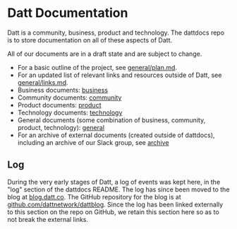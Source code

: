 Datt Documentation
==================
Datt is a community, business, product and technology. The dattdocs repo is to
store documentation on all of these aspects of Datt.

All of our documents are in a draft state and are subject to change.

- For a basic outline of the project, see
  [general/plan.md](https://github.com/dattnetwork/dattdocs/blob/master/general/plan.md).
- For an updated list of relevant links and resources outside of Datt, see
  [general/links.md](https://github.com/dattnetwork/dattdocs/blob/master/general/links.md).
- Business documents:
  [business](https://github.com/dattnetwork/dattdocs/tree/master/business)
- Community documents:
  [community](https://github.com/dattnetwork/dattdocs/tree/master/community)
- Product documents:
  [product](https://github.com/dattnetwork/dattdocs/tree/master/product)
- Technology documents:
  [technology](https://github.com/dattnetwork/dattdocs/tree/master/technology)
- General documents (some combination of business, community, product,
  technology):
  [general](https://github.com/dattnetwork/dattdocs/tree/master/general)
- For an archive of external documents (created outside of dattdocs), including
  an archive of our Slack group, see
  [archive](https://github.com/dattnetwork/dattdocs/tree/master/archive)

## Log

During the very early stages of Datt, a log of events was kept here, in the
"log" section of the dattdocs README. The log has since been moved to the blog
at [blog.datt.co](http://blog.datt.co). The GitHub repository for the blog is
at [github.com/dattnetwork/dattblog](https://github.com/dattnetwork/dattblog).
Since the log has been linked externally to this section on the repo on GitHub,
we retain this section here so as to not break the external links.
